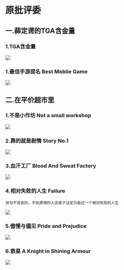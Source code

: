 # 原批评委


## 一.薛定谔的TGA含金量

### 1.TGA含金量

![](https://github.com/DreamingCats/GenshitJokes/raw/main/genshitjokes/原批评委/薛定谔的TGA含金量/TGA含金量.jpg)

### 1.最佳手游提名    Best Moblie Game

![](https://github.com/DreamingCats/GenshitJokes/raw/main/genshitjokes/原批评委/薛定谔的TGA含金量/最佳手游提名.jpg)

## 二.在平价超市里

### 1.不是小作坊 Not a small workshop

![](https://github.com/DreamingCats/GenshitJokes/raw/main/genshitjokes/原批评委/不是小作坊.jpg)

### 2.靠的就是剧情   Story No.1

![](https://github.com/DreamingCats/GenshitJokes/raw/main/genshitjokes/原批评委/靠的就是剧情.jpg)

### 3.血汗工厂   Blood And Sweat Factory

![](https://github.com/DreamingCats/GenshitJokes/raw/main/genshitjokes/原批评委/血汗工厂.jpg)

### 4.相对失败的人生   Failure

```
说句不该说的，不玩原神的人这辈子注定只能过一个相对失败的人生
```

![](https://github.com/DreamingCats/GenshitJokes/raw/main/genshitjokes/原批评委/相对失败的人生.jpg)

### 5.傲慢与偏见  Pride and Prejudice

![](https://github.com/DreamingCats/GenshitJokes/raw/main/genshitjokes/原批评委/傲慢与偏见.png)

### 6.救星   A Knight in Shining Armour

![](https://github.com/DreamingCats/GenshitJokes/raw/main/genshitjokes/原批评委/救星.jpg)

